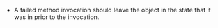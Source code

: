 * A failed method invocation should leave the object in the state that it was in prior to the invocation.
